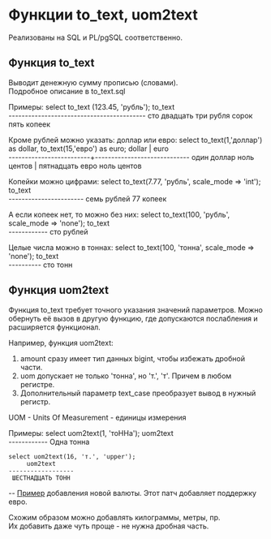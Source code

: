 # Функции to_text, uom2text

Реализованы на SQL и PL/pgSQL соответственно.

## Функция to_text 

Выводит денежную сумму прописью (словами).   
Подробное описание в to_text.sql

Примеры:
    select to_text (123.45, 'рубль');
                     to_text                  
    ------------------------------------------
     сто двадцать три рубля сорок пять копеек

Кроме рублей можно указать: доллар или евро:
    select to_text(1,'доллар') as dollar, to_text(15,'евро') as euro;
             dollar          |            euro             
    -------------------------+-----------------------------
     один доллар ноль центов | пятнадцать евро ноль центов

Копейки можно цифрами:
    select to_text(7.77, 'рубль', scale_mode => 'int');
            to_text        
    -----------------------
     семь рублей 77 копеек

А если копеек нет, то можно без них:
    select to_text(100, 'рубль', scale_mode => 'none');
      to_text   
    ------------
     сто рублей

Целые числа можно в тоннах:
    select to_text(100, 'тонна', scale_mode => 'none');
     to_text  
    ----------
     сто тонн

## Функция uom2text

Функция to_text требует точного указания значений параметров.
Можно обернуть её вызов в другую функцию, где допускаются послабления и
расширяется функционал.

Например, функция uom2text:
   1. amount сразу имеет тип данных bigint, чтобы избежать дробной части.
   2. uom допускает не только 'тонна', но 'т.', 'т'. Причем в любом регистре.
   3. Дополнительный параметр text_case преобразует вывод в нужный регистр.

UOM - Units Of Measurement - единицы измерения

Примеры:
    select uom2text(1, 'тоННа');
      uom2text  
    ------------
     Одна тонна
    
    select uom2text(16, 'т.', 'upper');
         uom2text     
    ------------------
     ШЕСТНАДЦАТЬ ТОНН

--
[Пример](https://github.com/pluzanov/to_text/commit/504466b9a44ba9447d15222b130a21535ccec0c6) добавления новой валюты. 
Этот патч добавляет поддержку евро.

Схожим образом можно добавлять килограммы, метры, пр.   
Их добавить даже чуть проще - не нужна дробная часть.
